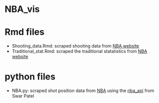 # NBA_vis

# Rmd files 
- Shooting_data.Rmd: scraped shooting data from [NBA website](https://www.nba.com/stats/players/shooting)
- Traditional_stat.Rmd: scraped the traditional statatistics from [NBA website](https://www.nba.com/stats/players/traditional?sort=PTS&dir=-1)

# python files 
- NBA.py: scraped shot position data from [NBA](www.nba.com) using the [nba_api](https://github.com/swar/nba_api) from Swar Patel
